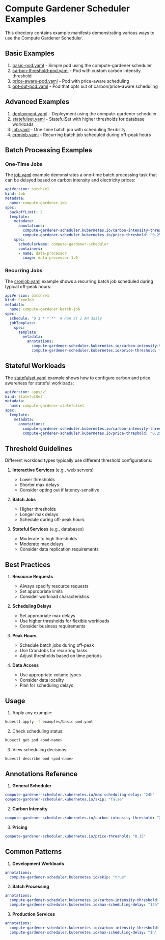 # Compute Gardener Scheduler Examples

This directory contains example manifests demonstrating various ways to use the Compute Gardener Scheduler.

## Basic Examples

1. [basic-pod.yaml](basic-pod.yaml) - Simple pod using the compute-gardener scheduler
2. [carbon-threshold-pod.yaml](carbon-threshold-pod.yaml) - Pod with custom carbon intensity threshold
3. [price-aware-pod.yaml](price-aware-pod.yaml) - Pod with price-aware scheduling
4. [opt-out-pod.yaml](opt-out-pod.yaml) - Pod that opts out of carbon/price-aware scheduling

## Advanced Examples

1. [deployment.yaml](deployment.yaml) - Deployment using the compute-gardener scheduler
2. [statefulset.yaml](statefulset.yaml) - StatefulSet with higher thresholds for database workloads
3. [job.yaml](job.yaml) - One-time batch job with scheduling flexibility
4. [cronjob.yaml](cronjob.yaml) - Recurring batch job scheduled during off-peak hours

## Batch Processing Examples

### One-Time Jobs

The [job.yaml](job.yaml) example demonstrates a one-time batch processing task that can be delayed based on carbon intensity and electricity prices:

```yaml
apiVersion: batch/v1
kind: Job
metadata:
  name: compute-gardener-job
spec:
  backoffLimit: 2
  template:
    metadata:
      annotations:
        compute-gardener-scheduler.kubernetes.io/carbon-intensity-threshold: "350.0"
        compute-gardener-scheduler.kubernetes.io/price-threshold: "0.25"
    spec:
      schedulerName: compute-gardener-scheduler
      containers:
      - name: data-processor
        image: data-processor:1.0
```

### Recurring Jobs

The [cronjob.yaml](cronjob.yaml) example shows a recurring batch job scheduled during typical off-peak hours:

```yaml
apiVersion: batch/v1
kind: CronJob
metadata:
  name: compute-gardener-batch-job
spec:
  schedule: "0 2 * * *"  # Run at 2 AM daily
  jobTemplate:
    spec:
      template:
        metadata:
          annotations:
            compute-gardener-scheduler.kubernetes.io/carbon-intensity-threshold: "400.0"
            compute-gardener-scheduler.kubernetes.io/price-threshold: "0.30"
```

## Stateful Workloads

The [statefulset.yaml](statefulset.yaml) example shows how to configure carbon and price awareness for stateful workloads:

```yaml
apiVersion: apps/v1
kind: StatefulSet
metadata:
  name: compute-gardener-statefulset
spec:
  template:
    metadata:
      annotations:
        compute-gardener-scheduler.kubernetes.io/carbon-intensity-threshold: "350.0"
        compute-gardener-scheduler.kubernetes.io/price-threshold: "0.25"
```

## Threshold Guidelines

Different workload types typically use different threshold configurations:

1. **Interactive Services** (e.g., web servers)
   - Lower thresholds
   - Shorter max delays
   - Consider opting out if latency-sensitive

2. **Batch Jobs**
   - Higher thresholds
   - Longer max delays
   - Schedule during off-peak hours

3. **Stateful Services** (e.g., databases)
   - Moderate to high thresholds
   - Moderate max delays
   - Consider data replication requirements

## Best Practices

1. **Resource Requests**
   - Always specify resource requests
   - Set appropriate limits
   - Consider workload characteristics

2. **Scheduling Delays**
   - Set appropriate max delays
   - Use higher thresholds for flexible workloads
   - Consider business requirements

3. **Peak Hours**
   - Schedule batch jobs during off-peak
   - Use CronJobs for recurring tasks
   - Adjust thresholds based on time periods

4. **Data Access**
   - Use appropriate volume types
   - Consider data locality
   - Plan for scheduling delays

## Usage

1. Apply any example:
```bash
kubectl apply -f examples/basic-pod.yaml
```

2. Check scheduling status:
```bash
kubectl get pod <pod-name>
```

3. View scheduling decisions:
```bash
kubectl describe pod <pod-name>
```

## Annotations Reference

1. **General Scheduler**
```yaml
compute-gardener-scheduler.kubernetes.io/max-scheduling-delay: "24h"
compute-gardener-scheduler.kubernetes.io/skip: "false"
```

2. **Carbon Intensity**
```yaml
compute-gardener-scheduler.kubernetes.io/carbon-intensity-threshold: "200.0"
```

3. **Pricing**
```yaml
compute-gardener-scheduler.kubernetes.io/price-threshold: "0.15"
```

## Common Patterns

1. **Development Workloads**
```yaml
annotations:
  compute-gardener-scheduler.kubernetes.io/skip: "true"
```

2. **Batch Processing**
```yaml
annotations:
  compute-gardener-scheduler.kubernetes.io/carbon-intensity-threshold: "400.0"
  compute-gardener-scheduler.kubernetes.io/max-scheduling-delay: "12h"
```

3. **Production Services**
```yaml
annotations:
  compute-gardener-scheduler.kubernetes.io/carbon-intensity-threshold: "250.0"
  compute-gardener-scheduler.kubernetes.io/max-scheduling-delay: "1h"
